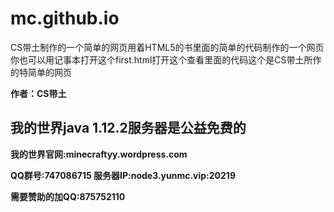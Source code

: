 # mc.github.io
<html>
<head>
<title>HTML CS带土 </title>
</head>
<body>
<!--  HTML CS带土  -->
<p>CS带土制作的一个简单的网页用着HTML5的书里面的简单的代码制作的一个网页你也可以用记事本打开这个first.html打开这个查看里面的代码这个是CS带土所作的特简单的网页</p>
<b>作者：CS带土<b/>
</body>
</html>
<BODYnbackground="flower.gif">
<H2> 我的世界java 1.12.2服务器是公益免费的 </H2>
<p>我的世界官网:minecraftyy.wordpress.com </p>
<p>QQ群号:747086715 服务器IP:node3.yunmc.vip:20219 </p>
<p>需要赞助的加QQ:875752110 </p>
</BODY>
